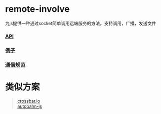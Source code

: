 # remote-involve
为js提供一种通过socket简单调用远端服务的方法。支持调用，广播，发送文件

### [API](./bin/classes/RemoteInvoke.d.ts)
### [例子](./test/index.test.ts)
### [通信规范](./src/interfaces/MessageType.ts)

# 类似方案
> [crossbar.io](https://crossbar.io/)    
> [autobahn-js](https://github.com/crossbario/autobahn-js)
